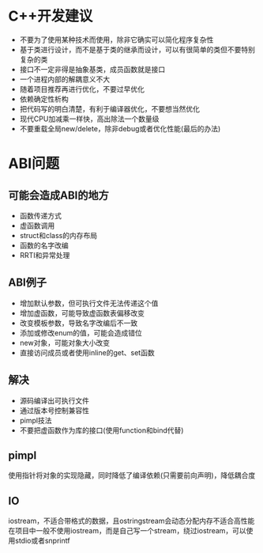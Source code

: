 # C++开发建议

- 不要为了使用某种技术而使用，除非它确实可以简化程序复杂性
- 基于类进行设计，而不是基于类的继承而设计，可以有很简单的类但不要特别复杂的类
- 接口不一定非得是抽象基类，成员函数就是接口
- 一个进程内部的解耦意义不大
- 随着项目推荐再进行优化，不要过早优化
- 依赖确定性析构
- 把代码写的明白清楚，有利于编译器优化，不要想当然优化
- 现代CPU加减乘一样快，高出除法一个数量级
- 不要重载全局new/delete，除非debug或者优化性能(最后的办法)

# ABI问题
## 可能会造成ABI的地方
- 函数传递方式
- 虚函数调用
- struct和class的内存布局
- 函数的名字改编
- RRTI和异常处理

## ABI例子
- 增加默认参数，但可执行文件无法传递这个值
- 增加虚函数，可能导致虚函数表偏移改变
- 改变模板参数，导致名字改编后不一致
- 添加或修改enum的值，可能会造成错位
- new对象，可能对象大小改变
- 直接访问成员或者使用inline的get、set函数

## 解决
- 源码编译出可执行文件
- 通过版本号控制兼容性
- pimpl技法
- 不要把虚函数作为库的接口(使用function和bind代替)


## pimpl
使用指针将对象的实现隐藏，同时降低了编译依赖(只需要前向声明)，降低耦合度

## IO
iostream，不适合带格式的数据，且ostringstream会动态分配内存不适合高性能
在项目中一般不使用iostream，而是自己写一个stream，绕过iostream，可以使用stdio或者snprintf

